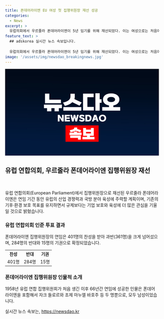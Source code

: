 ```yaml
---
title: 폰데어라이엔 EU 여성 첫 집행위원장 재선 성공
categories:
  - News
excerpt: >
  유럽의회에서 우르줄라 폰데어라이엔이 5년 임기를 위해 재선되었다. 이는 여성으로는 처음이자 첫 여성 재선 집행위원장의 역사적인 순간이다. 401명의 의원이 찬성했으며, 그는 11월부터 2029년까지 집행위원장으로 임기를 수행하게 된다. 유럽 안팎의 정세 불확실성과 유럽의회 내의 위기감으로 인해 안정적 리더십이 필요하다는 인식이 강했고, 그 결과 폰데어라이엔은 재선되었다. 폰데어라이엔은 EU 집행위의 최고위 책임자로 국방, 산업 경쟁력 강화에 주력할 것으로 밝혔다.
feature_text: >
  ## adskorea 실시간 뉴스 속보입니다.

  유럽의회에서 우르줄라 폰데어라이엔이 5년 임기를 위해 재선되었다. 이는 여성으로는 처음이자 첫 여성 재선 집행위원장의 역사적인 순간이다. 401명의 의원이 찬성했으며, 그는 11월부터 2029년까지 집행위원장으로 임기를 수행하게 된다. 유럽 안팎의 정세 불확실성과 유럽의회 내의 위기감으로 인해 안정적 리더십이 필요하다는 인식이 강했고, 그 결과 폰데어라이엔은 재선되었다. 폰데어라이엔은 EU 집행위의 최고위 책임자로 국방, 산업 경쟁력 강화에 주력할 것으로 밝혔다.
image: '/assets/img/newsdao_breakingnews.jpg'
---
```


<p><img src="/assets/img/newsdao_breakingnews.jpg" alt="adskorea 속보" /></p>

<h2 data-ke-size="size26">유럽 연합의회, 우르줄라 폰데어라이엔 집행위원장 재선</h2>

<p data-ke-size="size16">&nbsp;</p>

<p>유럽 연합의회(European Parliament)에서 집행위원장으로 재선된 우르줄라 폰데어라이엔은 연임 기간 동안 유럽의 산업 경쟁력과 국방 분야 육성에 주력할 계획이며, 기존의 기후·환경 보호 목표를 유지하면서 규제보다는 기업 보호와 육성에 더 많은 관심을 기울일 것으로 밝혔습니다.</p>

<h3>유럽 연합의회 인준 투표 결과</h3>

<p data-ke-size="size16">폰데어라이엔 집행위원장의 연임은 401명의 찬성을 받아 과반(361명)을 크게 넘어섰으며, 284명의 반대와 15명의 기권으로 확정되었습니다.</p>

<table>
    <tr>
        <td style="text-align: center; height: 17px;"><b>찬성</b></td>
        <td style="text-align: center; height: 17px;"><b>반대</b></td>
        <td style="text-align: center; height: 17px;"><b>기권</b></td>
    </tr>
    <tr>
        <td style="text-align: center; height: 17px;">401명</td>
        <td style="text-align: center; height: 17px;">284명</td>
        <td style="text-align: center; height: 17px;">15명</td>
    </tr>
</table>

<h3>폰데어라이엔 집행위원장 인물적 소개</h3>

<p data-ke-size="size16">1958년 유럽 연합 집행위원회가 처음 생긴 이후 66년간 연임에 성공한 인물은 폰데어라이엔을 포함해서 자크 들로르와 조제 마누엘 바호주 등 두 명뿐으로, 모두 남성이었습니다.</p>
실시간 뉴스 속보는, <a href="https://newsdao.kr" rel="dofollow">https://newsdao.kr</a>


